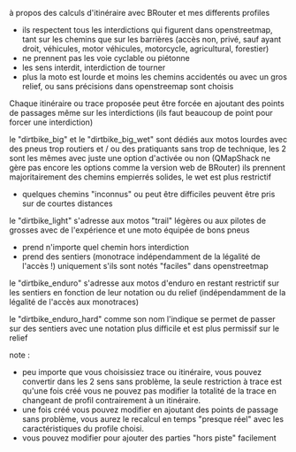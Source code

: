 à propos des calculs d'itinéraire avec BRouter et mes differents profiles
- ils respectent tous les interdictions qui figurent dans openstreetmap, tant sur les chemins que sur les barrières (accès non, privé, sauf ayant droit, véhicules, motor véhicules, motorcycle, agricultural, forestier)
- ne prennent pas les voie cyclable ou piétonne
- les sens interdit, interdiction de tourner
- plus la moto est lourde et moins les chemins accidentés ou avec un gros relief, ou sans précisions dans openstreemap sont choisis

Chaque itinéraire ou trace proposée peut être forcée en ajoutant des points de passages même sur les interdictions (ils faut beaucoup de point pour forcer une interdiction)

le "dirtbike_big" et le "dirtbike_big_wet" sont dédiés aux motos lourdes avec des pneus trop routiers et / ou des pratiquants sans trop de technique, les 2 sont les mêmes avec juste une option d'activée ou non (QMapShack ne gère pas encore les options comme la version web de BRouter)
ils prennent majoritairement des chemins empierrés solides, le wet est plus restrictif
- quelques chemins "inconnus" ou peut être difficiles peuvent être pris sur de courtes distances

le "dirtbike_light" s'adresse aux motos "trail" légères ou aux pilotes de grosses avec de l'expérience et une moto équipée de bons pneus
- prend n'importe quel chemin hors interdiction 
- prend des sentiers (monotrace indépendamment de la légalité de l'accès !) uniquement s'ils sont notés "faciles" dans openstreetmap

le "dirtbike_enduro" s'adresse aux motos d'enduro en restant restrictif sur les sentiers en fonction de leur notation ou du relief (indépendamment de la légalité de l'accès aux monotraces)

le "dirtbike_enduro_hard" comme son nom l'indique se permet de passer sur des sentiers avec une notation plus difficile et est plus permissif sur le relief 

note :
- peu importe que vous choisissiez trace ou itinéraire, vous pouvez convertir dans les 2 sens sans problème, la seule restriction à trace est qu'une fois créé vous ne pouvez pas modifier la totalité de la trace en changeant de profil contrairement à un itinéraire.
- une fois créé vous pouvez modifier en ajoutant des points de passage sans problème, vous aurez le recalcul en temps "presque réel" avec les caractéristiques du profile choisi.
- vous pouvez modifier pour ajouter des parties "hors piste" facilement
